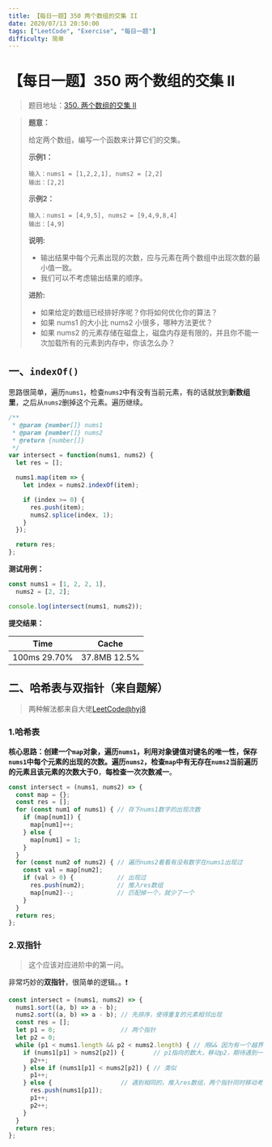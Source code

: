 ```yaml
---
title: 【每日一题】350 两个数组的交集 II
date: 2020/07/13 20:50:00
tags: ["LeetCode", "Exercise", "每日一题"]
difficulty: 简单
---
```


# 【每日一题】350 两个数组的交集 II

<ClientOnly>
  <display-bar :displayData="$frontmatter"></display-bar>
</ClientOnly>

> 题目地址：[350. 两个数组的交集 II](https://leetcode-cn.com/problems/intersection-of-two-arrays-ii/)

> **题意：**
>
> 给定两个数组，编写一个函数来计算它们的交集。
>
> **示例1：**
>
> ```
> 输入：nums1 = [1,2,2,1], nums2 = [2,2]
> 输出：[2,2]
> ```
>
> **示例2：**
>
> ```
> 输入：nums1 = [4,9,5], nums2 = [9,4,9,8,4]
> 输出：[4,9]
> ```
>
> **说明:**
>
> - 输出结果中每个元素出现的次数，应与元素在两个数组中出现次数的最小值一致。
> - 我们可以不考虑输出结果的顺序。
>
> **进阶:**
>
> * 如果给定的数组已经排好序呢？你将如何优化你的算法？
> * 如果 nums1 的大小比 nums2 小很多，哪种方法更优？
> * 如果 nums2 的元素存储在磁盘上，磁盘内存是有限的，并且你不能一次加载所有的元素到内存中，你该怎么办？

## 一、`indexOf()`

思路很简单，遍历`nums1`，检查`nums2`中有没有当前元素，有的话就放到**新数组里**，之后从`nums2`删掉这个元素。遍历继续。

```js
/**
 * @param {number[]} nums1
 * @param {number[]} nums2
 * @return {number[]}
 */
var intersect = function(nums1, nums2) {
  let res = [];

  nums1.map(item => {
    let index = nums2.indexOf(item);

    if (index >= 0) {
      res.push(item);
      nums2.splice(index, 1);
    }
  });

  return res;
};
```

**测试用例：**

```js
const nums1 = [1, 2, 2, 1],
  nums2 = [2, 2];

console.log(intersect(nums1, nums2));
```

**提交结果：**

| Time         | Cache        |
| ------------ | ------------ |
| 100ms 29.70% | 37.8MB 12.5% |

## 二、哈希表与双指针（来自题解）

> 两种解法都来自大佬[LeetCode@hyj8](https://leetcode-cn.com/problems/intersection-of-two-arrays-ii/solution/350-liang-ge-shu-zu-de-jiao-ji-ii-javascript-by-hy/)

### 1.哈希表

**核心思路：**创建一个`map`对象，遍历`nums1`，**利用对象键值对键名的唯一性**，保存`nums1`中每个元素的出现的次数。遍历`nums2`，检查`map`中有无存在`nums2`当前遍历的元素且该元素的次数**大于0**，**每检查一次次数减一**。

```js
const intersect = (nums1, nums2) => {
  const map = {};
  const res = [];
  for (const num1 of nums1) { // 存下nums1数字的出现次数
    if (map[num1]) {
      map[num1]++;  
    } else {         
      map[num1] = 1; 
    }
  }
  for (const num2 of nums2) { // 遍历nums2看看有没有数字在nums1出现过
    const val = map[num2];
    if (val > 0) {            // 出现过
      res.push(num2);         // 推入res数组
      map[num2]--;            // 匹配掉一个，就少了一个
    }
  }
  return res;
};
```

### 2.双指针

>  这个应该对应进阶中的第一问。

非常巧妙的**双指针**，很简单的逻辑。。❗️

```js
const intersect = (nums1, nums2) => {
  nums1.sort((a, b) => a - b);
  nums2.sort((a, b) => a - b); // 先排序，使得重复的元素相邻出现
  const res = [];
  let p1 = 0;                  // 两个指针
  let p2 = 0;
  while (p1 < nums1.length && p2 < nums2.length) { // 用&& 因为有一个越界了就不能找交集
    if (nums1[p1] > nums2[p2]) {        // p1指向的数大，移动p2，期待遇到一样大的
      p2++;
    } else if (nums1[p1] < nums2[p2]) { // 类似
      p1++;
    } else {                   // 遇到相同的，推入res数组，两个指针同时移动考察下一个
      res.push(nums1[p1]);
      p1++;
      p2++;
    }
  }
  return res;
};
```




